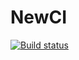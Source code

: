 # NewCI
[![Build status](https://ci.appveyor.com/api/projects/status/18864d6oab4vus5v?svg=true)](https://ci.appveyor.com/project/BethPech/cinew)


